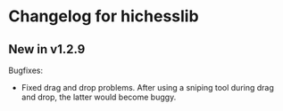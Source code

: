 # Changelog for hichesslib

## New in v1.2.9
Bugfixes:
  * Fixed drag and drop problems. After using a sniping tool during drag and drop, the latter would become buggy.
